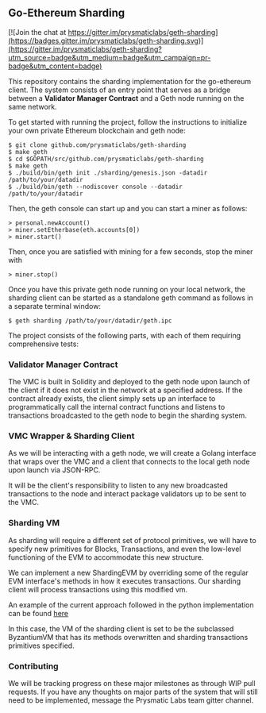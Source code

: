 ## Go-Ethereum Sharding

[![Join the chat at https://gitter.im/prysmaticlabs/geth-sharding](https://badges.gitter.im/prysmaticlabs/geth-sharding.svg)](https://gitter.im/prysmaticlabs/geth-sharding?utm_source=badge&utm_medium=badge&utm_campaign=pr-badge&utm_content=badge)

This repository contains the sharding implementation for the go-ethereum client. The system consists of an entry point that serves as a bridge between a **Validator Manager Contract** and a Geth node running on the same network.

To get started with running the project, follow the instructions to initialize your own private Ethereum blockchain and geth node:

```
$ git clone github.com/prysmaticlabs/geth-sharding
$ make geth
$ cd $GOPATH/src/github.com/prysmaticlabs/geth-sharding
$ make geth
$ ./build/bin/geth init ./sharding/genesis.json -datadir /path/to/your/datadir
$ ./build/bin/geth --nodiscover console --datadir /path/to/your/datadir
```

Then, the geth console can start up and you can start a miner as follows:

```
> personal.newAccount()
> miner.setEtherbase(eth.accounts[0])
> miner.start()
```

Then, once you are satisfied with mining for a few seconds, stop the miner with

```
> miner.stop()
```

Once you have this private geth node running on your local network, the sharding client can be started as a standalone geth command as follows in a separate terminal window:

```
$ geth sharding /path/to/your/datadir/geth.ipc
```

The project consists of the following parts, with each of them requiring comprehensive tests:

### Validator Manager Contract

The VMC is built in Solidity and deployed to the geth node upon launch of the client if it does not exist in the network at a specified address. If the contract already exists, the client simply sets up an interface to programmatically call the internal contract functions and listens to transactions broadcasted to the geth node to begin the sharding system.

### VMC Wrapper & Sharding Client

As we will be interacting with a geth node, we will create a Golang interface that wraps over the VMC and a client that connects to the local geth node upon launch via JSON-RPC.

It will be the client's responsibility to listen to any new broadcasted transactions to the node and interact package validators up to be sent to the VMC.

### Sharding VM

As sharding will require a different set of protocol primitives, we will have to specify new primitives for Blocks, Transactions, and even the low-level functioning of the EVM to accommodate this new structure.

We can implement a new ShardingEVM by overriding some of the regular EVM interface's methods in how it executes transactions. Our sharding client will process transactions using this modified vm.

An example of the current approach followed in the python implementation can be found [here](https://github.com/ethereum/py-evm/blob/sharding/evm/vm/forks/sharding/__init__.py)

In this case, the VM of the sharding client is set to be the subclassed ByzantiumVM that has its methods overwritten and sharding transactions primitives specified.

### Contributing

We will be tracking progress on these major milestones as through WIP pull requests. If you have any thoughts on major parts of the system that will still need to be implemented, message the Prysmatic Labs team gitter channel.
